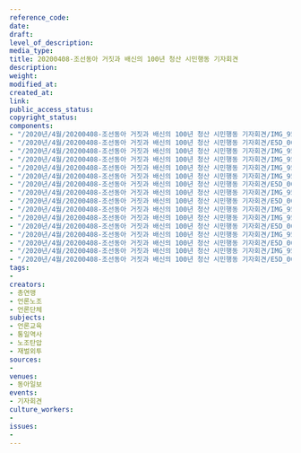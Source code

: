 ```yaml
---
reference_code: 
date: 
draft: 
level_of_description: 
media_type: 
title: 20200408-조선동아 거짓과 배신의 100년 청산 시민행동 기자회견
description: 
weight: 
modified_at: 
created_at: 
link: 
public_access_status: 
copyright_status: 
components:
- "/2020년/4월/20200408-조선동아 거짓과 배신의 100년 청산 시민행동 기자회견/IMG_9582.jpg"
- "/2020년/4월/20200408-조선동아 거짓과 배신의 100년 청산 시민행동 기자회견/E5D_0053.jpg"
- "/2020년/4월/20200408-조선동아 거짓과 배신의 100년 청산 시민행동 기자회견/IMG_9516.jpg"
- "/2020년/4월/20200408-조선동아 거짓과 배신의 100년 청산 시민행동 기자회견/IMG_9540.jpg"
- "/2020년/4월/20200408-조선동아 거짓과 배신의 100년 청산 시민행동 기자회견/IMG_9522.jpg"
- "/2020년/4월/20200408-조선동아 거짓과 배신의 100년 청산 시민행동 기자회견/IMG_9513.jpg"
- "/2020년/4월/20200408-조선동아 거짓과 배신의 100년 청산 시민행동 기자회견/E5D_0072.jpg"
- "/2020년/4월/20200408-조선동아 거짓과 배신의 100년 청산 시민행동 기자회견/IMG_9575.jpg"
- "/2020년/4월/20200408-조선동아 거짓과 배신의 100년 청산 시민행동 기자회견/E5D_0056.jpg"
- "/2020년/4월/20200408-조선동아 거짓과 배신의 100년 청산 시민행동 기자회견/IMG_9568.jpg"
- "/2020년/4월/20200408-조선동아 거짓과 배신의 100년 청산 시민행동 기자회견/IMG_9565.jpg"
- "/2020년/4월/20200408-조선동아 거짓과 배신의 100년 청산 시민행동 기자회견/E5D_0064.jpg"
- "/2020년/4월/20200408-조선동아 거짓과 배신의 100년 청산 시민행동 기자회견/IMG_9553.jpg"
- "/2020년/4월/20200408-조선동아 거짓과 배신의 100년 청산 시민행동 기자회견/E5D_0068.jpg"
- "/2020년/4월/20200408-조선동아 거짓과 배신의 100년 청산 시민행동 기자회견/IMG_9544.jpg"
- "/2020년/4월/20200408-조선동아 거짓과 배신의 100년 청산 시민행동 기자회견/E5D_0059.jpg"
tags:
- 
creators:
- 총연맹
- 언론노조
- 언론단체
subjects:
- 언론교육
- 통일역사
- 노조탄압
- 재벌외투
sources:
- 
venues:
- 동아일보
events:
- 기자회견
culture_workers:
- 
issues:
- 
---
```

